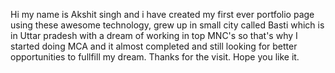 Hi my name is Akshit singh and i have created my first ever portfolio page using these awesome technology, grew up in small city called Basti which is in Uttar pradesh with a dream of working in top MNC's so that's why I started doing MCA and it almost completed and still looking for better opportunities to fullfill my dream. 
Thanks for the visit.
Hope you like it.
